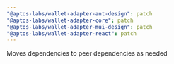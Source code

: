 ```yaml
---
"@aptos-labs/wallet-adapter-ant-design": patch
"@aptos-labs/wallet-adapter-core": patch
"@aptos-labs/wallet-adapter-mui-design": patch
"@aptos-labs/wallet-adapter-react": patch
---
```


Moves dependencies to peer dependencies as needed
